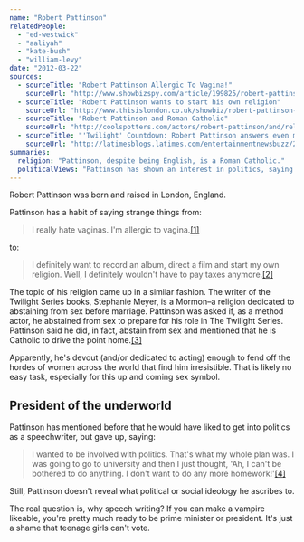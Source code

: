 ```yaml
---
name: "Robert Pattinson"
relatedPeople:
  - "ed-westwick"
  - "aaliyah"
  - "kate-bush"
  - "william-levy"
date: "2012-03-22"
sources:
  - sourceTitle: "Robert Pattinson Allergic To Vagina!"
    sourceUrl: "http://www.showbizspy.com/article/199825/robert-pattinson-details-magazine-interview.html"
  - sourceTitle: "Robert Pattinson wants to start his own religion"
    sourceUrl: "http://www.thisislondon.co.uk/showbiz/robert-pattinson-wants-to-start-his-own-religion-6486469.html"
  - sourceTitle: "Robert Pattinson and Roman Catholic"
    sourceUrl: "http://coolspotters.com/actors/robert-pattinson/and/religions/roman-catholic#medium-154583"
  - sourceTitle: "'Twilight' Countdown: Robert Pattinson answers even more of your questions"
    sourceUrl: "http://latimesblogs.latimes.com/entertainmentnewsbuzz/2008/11/twilight-coun-5.html"
summaries:
  religion: "Pattinson, despite being English, is a Roman Catholic."
  politicalViews: "Pattinson has shown an interest in politics, saying his initial dream was to be a speech writer, but he doesn't seem to care enough to take a stand on anything anymore."
---
```


Robert Pattinson was born and raised in London, England.

Pattinson has a habit of saying strange things from:

>I really hate vaginas. I'm allergic to vagina.<a class="source-citation" href="#http%3A%2F%2Fwww.showbizspy.com%2Farticle%2F199825%2Frobert-pattinson-details-magazine-interview.html" title="Robert Pattinson Allergic To Vagina!">[1]</a>

to:

>I definitely want to record an album, direct a film and start my own religion. Well, I definitely wouldn't have to pay taxes anymore.<a class="source-citation" href="#http%3A%2F%2Fwww.thisislondon.co.uk%2Fshowbiz%2Frobert-pattinson-wants-to-start-his-own-religion-6486469.html" title="Robert Pattinson wants to start his own religion">[2]</a>

The topic of his religion came up in a similar fashion. The writer of the Twilight Series books, Stephanie Meyer, is a Mormon–a religion dedicated to abstaining from sex before marriage. Pattinson was asked if, as a method actor, he abstained from sex to prepare for his role in The Twilight Series. Pattinson said he did, in fact, abstain from sex and mentioned that he is Catholic to drive the point home.<a class="source-citation" href="#http%3A%2F%2Fcoolspotters.com%2Factors%2Frobert-pattinson%2Fand%2Freligions%2Froman-catholic%23medium-154583" title="Robert Pattinson and Roman Catholic">[3]</a>

Apparently, he's devout (and/or dedicated to acting) enough to fend off the hordes of women across the world that find him irresistible. That is likely no easy task, especially for this up and coming sex symbol.


## President of the underworld

Pattinson has mentioned before that he would have liked to get into politics as a speechwriter, but gave up, saying:

>I wanted to be involved with politics. That's what my whole plan was. I was going to go to university and then I just thought, 'Ah, I can't be bothered to do anything. I don't want to do any more homework!'<a class="source-citation" href="#http%3A%2F%2Flatimesblogs.latimes.com%2Fentertainmentnewsbuzz%2F2008%2F11%2Ftwilight-coun-5.html" title="&apos;Twilight&apos; Countdown: Robert Pattinson answers even more of your questions">[4]</a>

Still, Pattinson doesn't reveal what political or social ideology he ascribes to.

The real question is, why speech writing? If you can make a vampire likeable, you're pretty much ready to be prime minister or president. It's just a shame that teenage girls can't vote.